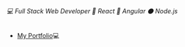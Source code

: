 ###### 💻 Full Stack Web Developer 🔵 React 🔴 Angular ⚫ Node.js

- [My Portfolio](https://galpalas.netlify.app/)💻
